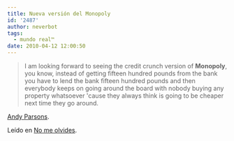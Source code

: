 ```yaml
---
title: Nueva versión del Monopoly
id: '2487'
author: neverbot
tags:
  - mundo real™
date: 2010-04-12 12:00:50
---
```


> I am looking forward to seeing the credit crunch version of **Monopoly**, you know, instead of getting fifteen hundred pounds from the bank you have to lend the bank fifteen hundred pounds and then everybody keeps on going around the board with nobody buying any property whatsoever 'cause they always think is going to be cheaper next time they go around.

[Andy Parsons](http://en.wikipedia.org/wiki/Andy_Parsons).

Leído en [No me olvides](http://nomeolvids.blogspot.com/2010/04/monopoly-version-contraccion-del.html).
